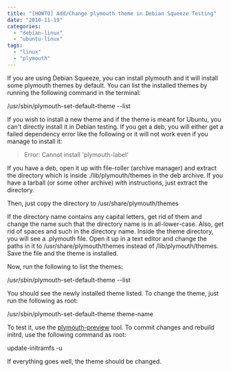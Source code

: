 ```yaml
---
title: "[HOWTO] Add/Change plymouth theme in Debian Squeeze Testing"
date: "2010-11-19"
categories: 
  - "debian-linux"
  - "ubuntu-linux"
tags: 
  - "linux"
  - "plymouth"
---
```


If you are using Debian Squeeze, you can install plymouth and it will install some plymouth themes by default. You can list the installed themes by running the following command in the terminal:

/usr/sbin/plymouth-set-default-theme --list

If you wish to install a new theme and if the theme is meant for Ubuntu, you can't directly install it in Debian testing. If you get a deb, you will either get a failed dependency error like the following or it will not work even if you manage to install it:

> Error: Cannot install 'plymouth-label'

If you have a deb, open it up with file-roller (archive manager) and extract the directory which is inside ./lib/plymouth/themes in the deb archive. If you have a tarball (or some other archive) with instructions, just extract the directory.

Then, just copy the directory to /usr/share/plymouth/themes

If the directory name contains any capital letters, get rid of them and change the name such that the directory name is in all-lower-case. Also, get rid of spaces and such in the directory name. Inside the theme directory, you will see a .plymouth file. Open it up in a text editor and change the paths in it to /usr/share/plymouth/themes instead of /lib/plymouth/themes. Save the file and the theme is installed.

Now, run the following to list the themes:

/usr/sbin/plymouth-set-default-theme --list

You should see the newly installed theme listed. To change the theme, just run the following as root:

/usr/sbin/plymouth-set-default-theme theme-name

To test it, use the [plymouth-preview](http://www.khattam.info/plymouth-preview-a-tool-to-preview-your-plymouth-theme-2010-11-19.html) tool. To commit changes and rebuild initrd, use the following command as root:

update-initramfs -u

If everything goes well, the theme should be changed.
